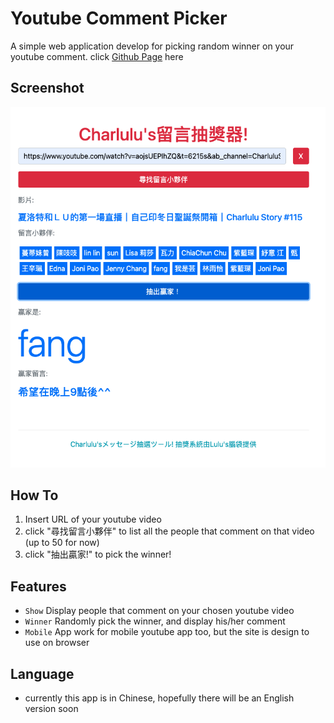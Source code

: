 # Youtube Comment Picker
A simple web application develop for picking random winner on your youtube comment. click [Github Page](https://klu0926.github.io/my-youtubeCommentPicker/) here

## Screenshot
![screenshot](images/screen2.png)

## How To
1. Insert URL of your youtube video
2. click "尋找留言小夥伴" to list all the people that comment on that video (up to 50 for now)
3. click "抽出贏家!" to pick the winner!

## Features
- `Show` Display people that comment on your chosen youtube video 
- `Winner` Randomly pick the winner, and display his/her comment
- `Mobile` App work for mobile youtube app too, but the site is design to use on browser

## Language
- currently this app is in Chinese, hopefully there will be an English version soon